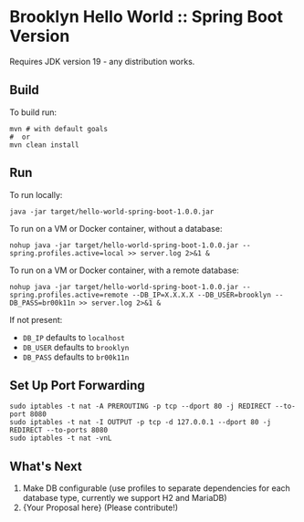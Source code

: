# Brooklyn Hello World :: Spring Boot Version

Requires JDK version 19 - any distribution works.

## Build

To build run:

```shell
mvn # with default goals
#  or 
mvn clean install 
```

## Run 

To run locally:

```shell
java -jar target/hello-world-spring-boot-1.0.0.jar
```

To run on a VM or Docker container, without a database:

```shell
nohup java -jar target/hello-world-spring-boot-1.0.0.jar --spring.profiles.active=local >> server.log 2>&1 &
```

To run on a VM or Docker container, with a remote database:

```shell
nohup java -jar target/hello-world-spring-boot-1.0.0.jar --spring.profiles.active=remote --DB_IP=X.X.X.X --DB_USER=brooklyn --DB_PASS=br00k11n >> server.log 2>&1 &
```

If not present:

* `DB_IP` defaults to `localhost`
* `DB_USER` defaults to `brooklyn`
* `DB_PASS` defaults to `br00k11n`

## Set Up Port Forwarding

```shell
sudo iptables -t nat -A PREROUTING -p tcp --dport 80 -j REDIRECT --to-port 8080
sudo iptables -t nat -I OUTPUT -p tcp -d 127.0.0.1 --dport 80 -j REDIRECT --to-ports 8080
sudo iptables -t nat -vnL
```

## What's Next

1. Make DB configurable (use profiles to separate dependencies for each database type, currently we support H2 and MariaDB)
2. {Your Proposal here} (Please contribute!)